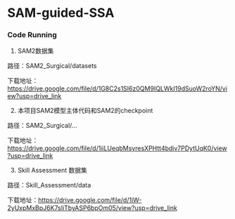 # SAM-guided-SSA

### Code Running

1. SAM2数据集

路径：SAM2_Surgical/datasets

下载地址：https://drive.google.com/file/d/1G8C2s1SI6z0QM9IQLWkI19dSuoW2roYN/view?usp=drive_link

2. 本项目SAM2模型主体代码和SAM2的checkpoint

路径：SAM2_Surgical/...

下载地址：https://drive.google.com/file/d/1iiLUeqbMsyresXPHtt4bdiv7PDytUqK0/view?usp=drive_link

3. Skill Assessment 数据集

路径：Skill_Assessment/data

下载地址：https://drive.google.com/file/d/1iW-2yUxpMxBpJ6K7sIiTbyASP6bpOm05/view?usp=drive_link
